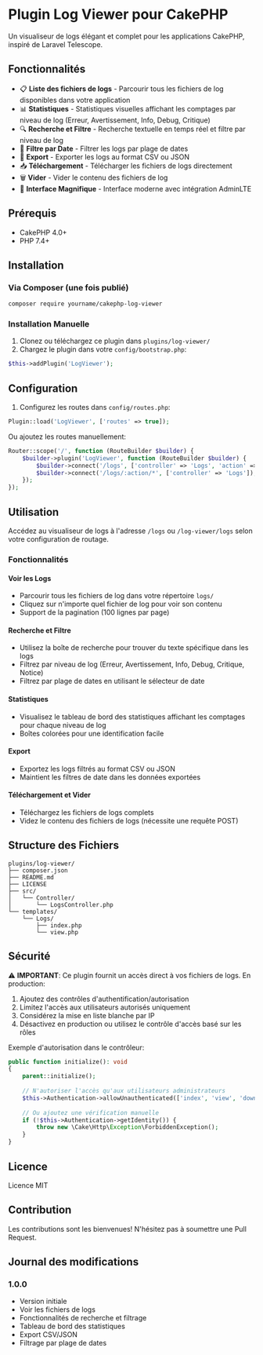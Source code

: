 # Plugin Log Viewer pour CakePHP

Un visualiseur de logs élégant et complet pour les applications CakePHP, inspiré de Laravel Telescope.

## Fonctionnalités

- 📋 **Liste des fichiers de logs** - Parcourir tous les fichiers de log disponibles dans votre application
- 📊 **Statistiques** - Statistiques visuelles affichant les comptages par niveau de log (Erreur, Avertissement, Info, Debug, Critique)
- 🔍 **Recherche et Filtre** - Recherche textuelle en temps réel et filtre par niveau de log
- 📅 **Filtre par Date** - Filtrer les logs par plage de dates
- 💾 **Export** - Exporter les logs au format CSV ou JSON
- 📥 **Téléchargement** - Télécharger les fichiers de logs directement
- 🗑️ **Vider** - Vider le contenu des fichiers de log
- 🎨 **Interface Magnifique** - Interface moderne avec intégration AdminLTE

## Prérequis

- CakePHP 4.0+
- PHP 7.4+

## Installation

### Via Composer (une fois publié)

```bash
composer require yourname/cakephp-log-viewer
```

### Installation Manuelle

1. Clonez ou téléchargez ce plugin dans `plugins/log-viewer/`
2. Chargez le plugin dans votre `config/bootstrap.php`:

```php
$this->addPlugin('LogViewer');
```

## Configuration

1. Configurez les routes dans `config/routes.php`:

```php
Plugin::load('LogViewer', ['routes' => true]);
```

Ou ajoutez les routes manuellement:

```php
Router::scope('/', function (RouteBuilder $builder) {
    $builder->plugin('LogViewer', function (RouteBuilder $builder) {
        $builder->connect('/logs', ['controller' => 'Logs', 'action' => 'index']);
        $builder->connect('/logs/:action/*', ['controller' => 'Logs']);
    });
});
```

## Utilisation

Accédez au visualiseur de logs à l'adresse `/logs` ou `/log-viewer/logs` selon votre configuration de routage.

### Fonctionnalités

#### Voir les Logs
- Parcourir tous les fichiers de log dans votre répertoire `logs/`
- Cliquez sur n'importe quel fichier de log pour voir son contenu
- Support de la pagination (100 lignes par page)

#### Recherche et Filtre
- Utilisez la boîte de recherche pour trouver du texte spécifique dans les logs
- Filtrez par niveau de log (Erreur, Avertissement, Info, Debug, Critique, Notice)
- Filtrez par plage de dates en utilisant le sélecteur de date

#### Statistiques
- Visualisez le tableau de bord des statistiques affichant les comptages pour chaque niveau de log
- Boîtes colorées pour une identification facile

#### Export
- Exportez les logs filtrés au format CSV ou JSON
- Maintient les filtres de date dans les données exportées

#### Téléchargement et Vider
- Téléchargez les fichiers de logs complets
- Videz le contenu des fichiers de logs (nécessite une requête POST)

## Structure des Fichiers

```
plugins/log-viewer/
├── composer.json
├── README.md
├── LICENSE
├── src/
│   └── Controller/
│       └── LogsController.php
└── templates/
    └── Logs/
        ├── index.php
        └── view.php
```

## Sécurité

⚠️ **IMPORTANT**: Ce plugin fournit un accès direct à vos fichiers de logs. En production:

1. Ajoutez des contrôles d'authentification/autorisation
2. Limitez l'accès aux utilisateurs autorisés uniquement
3. Considérez la mise en liste blanche par IP
4. Désactivez en production ou utilisez le contrôle d'accès basé sur les rôles

Exemple d'autorisation dans le contrôleur:

```php
public function initialize(): void
{
    parent::initialize();
    
    // N'autoriser l'accès qu'aux utilisateurs administrateurs
    $this->Authentication->allowUnauthenticated(['index', 'view', 'download']);
    
    // Ou ajoutez une vérification manuelle
    if (!$this->Authentication->getIdentity()) {
        throw new \Cake\Http\Exception\ForbiddenException();
    }
}
```

## Licence

Licence MIT

## Contribution

Les contributions sont les bienvenues! N'hésitez pas à soumettre une Pull Request.

## Journal des modifications

### 1.0.0
- Version initiale
- Voir les fichiers de logs
- Fonctionnalités de recherche et filtrage
- Tableau de bord des statistiques
- Export CSV/JSON
- Filtrage par plage de dates
